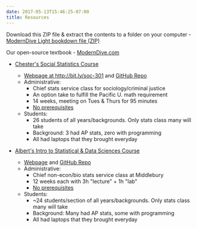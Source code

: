 ```yaml
---
date: 2017-05-13T15:46:25-07:00
title: Resources
---
```


Download this ZIP file & extract the contents to a folder on your computer - [ModernDive Light bookdown file (ZIP)](https://github.com/ismayc/moderndiver-lite/archive/master.zip)

Our open-source textbook - [ModernDive.com](http://moderndive.com)

- [Chester's Social Statistics Course](https://ismayc.github.io/soc301_s2017/)
    * [Webpage at <http://bit.ly/soc-301>](https://ismayc.github.io/soc301_s2017/)  and [GitHub Repo](https://github.com/ismayc/soc301_s2017)
    * Administrative:
        + Chief stats service class for sociology/criminal justice
        + An option take to fulfill the Pacific U. math requirement
        + 14 weeks, meeting on Tues & Thurs for 95 minutes
        + <u>No prerequisites</u>
    * Students:
        + 26 students of all years/backgrounds. Only stats class many will take
        + Background: 3 had AP stats, zero with programming
        + All had laptops that they brought everyday

- [Albert's Intro to Statistical & Data Sciences Course](https://rudeboybert.github.io/MATH116/)
    * [Webpage](https://rudeboybert.github.io/MATH116/) and [GitHub Repo](https://github.com/rudeboybert/MATH116)
    * Administrative:
        + Chief non-econ/bio stats service class at Middlebury
        + 12 weeks each with 3h "lecture" + 1h "lab"
        + <u>No prerequisites</u>
    * Students:
        + ~24 students/section of all years/backgrounds. Only stats class many will take
        + Background: Many had AP stats, some with programming
        + All had laptops that they brought everyday    